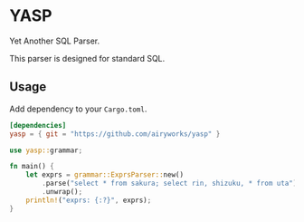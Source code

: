 # YASP

Yet Another SQL Parser.

This parser is designed for standard SQL.

## Usage

Add dependency to your `Cargo.toml`.

```toml
[dependencies]
yasp = { git = "https://github.com/airyworks/yasp" }
```

```rust
use yasp::grammar;

fn main() {
    let exprs = grammar::ExprsParser::new()
        .parse("select * from sakura; select rin, shizuku, * from uta")
        .unwrap();
    println!("exprs: {:?}", exprs);
}
```

